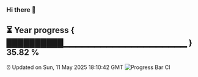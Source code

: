 ### Hi there 👋
⏳ Year progress { ██████████▁▁▁▁▁▁▁▁▁▁▁▁▁▁▁▁▁▁▁▁ } 35.82 %
---
⏰ Updated on Sun, 11 May 2025 18:10:42 GMT
![Progress Bar CI](https://github.com/Moyi321/Moyi321/workflows/Progress%20Bar%20CI/badge.svg)

